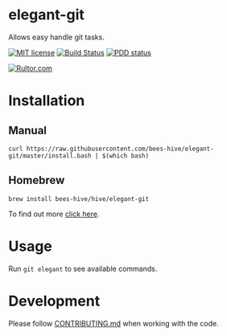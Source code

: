 elegant-git
===========
Allows easy handle git tasks.

[![MIT license](http://img.shields.io/badge/license-MIT-brightgreen.svg)](https://github.com/bees-hive/elegant-git/blob/master/LICENSE)
[![Build Status](https://travis-ci.org/bees-hive/elegant-git.svg?branch=master)](https://travis-ci.org/bees-hive/elegant-git)
[![PDD status](http://www.0pdd.com/svg?name=bees-hive/elegant-git)](http://www.0pdd.com/p?name=bees-hive/elegant-git)

[![Rultor.com](http://www.rultor.com/b/bees-hive/elegant-git)](http://www.rultor.com/p/bees-hive/elegant-git)

Installation
============
Manual
------
`curl https://raw.githubusercontent.com/bees-hive/elegant-git/master/install.bash | $(which bash)`

Homebrew
--------
`brew install bees-hive/hive/elegant-git`

To find out more [click here](https://github.com/bees-hive/homebrew-hive).

Usage
=====
Run `git elegant` to see available commands.

Development
===========
Please follow [CONTRIBUTING.md](CONTRIBUTING.md) when working with the code.
